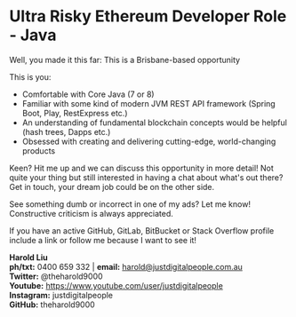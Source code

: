 # Ultra Risky Ethereum Developer Role - Java

Well, you made it this far: This is a Brisbane-based opportunity

This is you:

 * Comfortable with Core Java (7 or 8)
 * Familiar with some kind of modern JVM REST API framework (Spring Boot, Play, RestExpress etc.)
 * An understanding of fundamental blockchain concepts would be helpful (hash trees, Dapps etc.)
 * Obsessed with creating and delivering cutting-edge, world-changing products

Keen? Hit me up and we can discuss this opportunity in more detail! Not quite your thing but still interested in having a chat about what's out there? Get in touch, your dream job could be on the other side.

See something dumb or incorrect in one of my ads? Let me know! Constructive criticism is always appreciated.

If you have an active GitHub, GitLab, BitBucket or Stack Overflow profile include a link or follow me because I want to see it!

**Harold Liu**</br>
**ph/txt:** 0400 659 332 | **email:** harold@justdigitalpeople.com.au</br>
**Twitter:** @theharold9000</br>
**Youtube:** https://www.youtube.com/user/justdigitalpeople</br>
**Instagram:** justdigitalpeople</br>
**GitHub:** theharold9000</br>